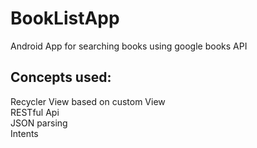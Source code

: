 # BookListApp
Android App for searching books using google books API  
## Concepts used:  

Recycler View based on custom View  
RESTful Api  
JSON parsing  
Intents  

